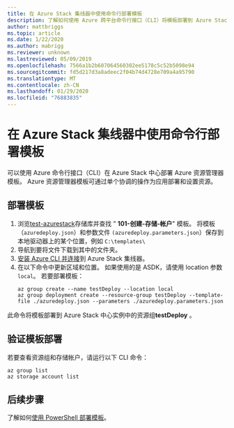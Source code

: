 ```yaml
---
title: 在 Azure Stack 集线器中使用命令行部署模板
description: 了解如何使用 Azure 跨平台命令行接口（CLI）将模板部署到 Azure Stack 集线器。
author: mattbriggs
ms.topic: article
ms.date: 1/22/2020
ms.author: mabrigg
ms.reviewer: unknown
ms.lastreviewed: 05/09/2019
ms.openlocfilehash: 7566a1b2b607064560302ee5178c5c52b5098e94
ms.sourcegitcommit: fd5d217d3a8adeec2f04b74d4728e709a4a95790
ms.translationtype: MT
ms.contentlocale: zh-CN
ms.lasthandoff: 01/29/2020
ms.locfileid: "76883835"
---
```

# <a name="deploy-a-template-with-the-command-line-in-azure-stack-hub"></a>在 Azure Stack 集线器中使用命令行部署模板

可以使用 Azure 命令行接口（CLI）在 Azure Stack 中心部署 Azure 资源管理器模板。 Azure 资源管理器模板可通过单个协调的操作为应用部署和设置资源。

## <a name="deploy-template"></a>部署模板

1. 浏览[test-azurestack](https://aka.ms/AzureStackGitHub)存储库并查找 " **101-创建-存储-帐户**" 模板。 将模板（`azuredeploy.json`）和参数文件 `(azuredeploy.parameters.json`）保存到本地驱动器上的某个位置，例如 `C:\templates\`
2. 导航到要将文件下载到其中的文件夹。 
3. [安装 Azure CLI 并连接](azure-stack-version-profiles-azurecli2.md)到 Azure Stack 集线器。
4. 在以下命令中更新区域和位置。 如果使用的是 ASDK，请使用 location 参数 `local`。 若要部署模板：
    ```azurecli
    az group create --name testDeploy --location local
    az group deployment create --resource-group testDeploy --template-file ./azuredeploy.json --parameters ./azuredeploy.parameters.json
    ```

此命令将模板部署到 Azure Stack 中心实例中的资源组**testDeploy** 。

## <a name="validate-template-deployment"></a>验证模板部署

若要查看资源组和存储帐户，请运行以下 CLI 命令：

```azurecli
az group list
az storage account list
```

## <a name="next-steps"></a>后续步骤

了解如何[使用 PowerShell 部署模板](azure-stack-deploy-template-powershell.md)。
